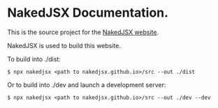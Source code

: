 # NakedJSX Documentation.

This is the source project for the [NakedJSX website](https://nakedjsx.org).

NakedJSX is used to build this website.

To build into ./dist:

`$ npx nakedjsx <path to nakedjsx.github.io>/src --out ./dist`

Or to build into ./dev and launch a development server:

`$ npx nakedjsx <path to nakedjsx.github.io>/src --out ./dev --dev`